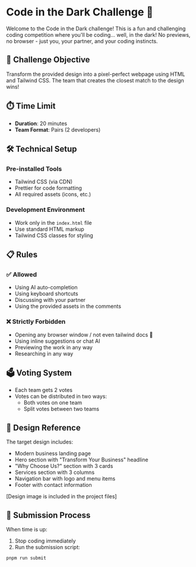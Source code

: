 # Code in the Dark Challenge 🌙

Welcome to the Code in the Dark challenge! This is a fun and challenging coding competition where you'll be coding... well, in the dark! No previews, no browser - just you, your partner, and your coding instincts.

## 🎯 Challenge Objective

Transform the provided design into a pixel-perfect webpage using HTML and Tailwind CSS. The team that creates the closest match to the design wins!

## ⏱️ Time Limit

- **Duration**: 20 minutes
- **Team Format**: Pairs (2 developers)

## 🛠️ Technical Setup

### Pre-installed Tools
- Tailwind CSS (via CDN)
- Prettier for code formatting
- All required assets (icons, etc.)

### Development Environment
- Work only in the `index.html` file
- Use standard HTML markup
- Tailwind CSS classes for styling

## 📋 Rules

### ✅ Allowed
- Using AI auto-completion
- Using keyboard shortcuts
- Discussing with your partner
- Using the provided assets in the comments

### ❌ Strictly Forbidden
- Opening any browser window / not even tailwind docs 👀
- Using inline suggestions or chat AI
- Previewing the work in any way 
- Researching in any way 

## 🗳️ Voting System
- Each team gets 2 votes
- Votes can be distributed in two ways:
    - Both votes on one team
    - Split votes between two teams

## 🎨 Design Reference

The target design includes:
- Modern business landing page
- Hero section with "Transform Your Business" headline
- "Why Choose Us?" section with 3 cards
- Services section with 3 columns
- Navigation bar with logo and menu items
- Footer with contact information

[Design image is included in the project files]

## 🏁 Submission Process

When time is up:
1. Stop coding immediately
2. Run the submission script:
```bash
pnpm run submit
